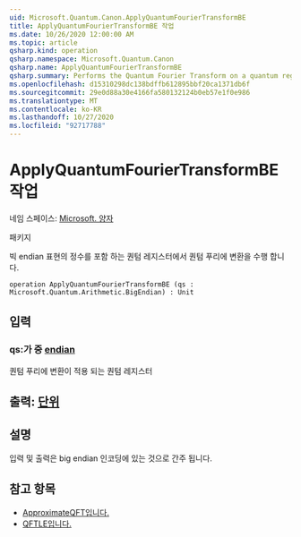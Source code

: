 ```yaml
---
uid: Microsoft.Quantum.Canon.ApplyQuantumFourierTransformBE
title: ApplyQuantumFourierTransformBE 작업
ms.date: 10/26/2020 12:00:00 AM
ms.topic: article
qsharp.kind: operation
qsharp.namespace: Microsoft.Quantum.Canon
qsharp.name: ApplyQuantumFourierTransformBE
qsharp.summary: Performs the Quantum Fourier Transform on a quantum register containing an integer in the big-endian representation.
ms.openlocfilehash: d15310298dc138bdffb612895bbf20ca1371db6f
ms.sourcegitcommit: 29e0d88a30e4166fa580132124b0eb57e1f0e986
ms.translationtype: MT
ms.contentlocale: ko-KR
ms.lasthandoff: 10/27/2020
ms.locfileid: "92717788"
---
```

# <a name="applyquantumfouriertransformbe-operation"></a>ApplyQuantumFourierTransformBE 작업

네임 스페이스: [Microsoft. 양자](xref:Microsoft.Quantum.Canon)

패키지 [](https://nuget.org/packages/)


빅 endian 표현의 정수를 포함 하는 퀀텀 레지스터에서 퀀텀 푸리에 변환을 수행 합니다.

```qsharp
operation ApplyQuantumFourierTransformBE (qs : Microsoft.Quantum.Arithmetic.BigEndian) : Unit
```


## <a name="input"></a>입력

### <a name="qs--bigendian"></a>qs:가 중 [endian](xref:Microsoft.Quantum.Arithmetic.BigEndian)

퀀텀 푸리에 변환이 적용 되는 퀀텀 레지스터



## <a name="output--unit"></a>출력: [단위](xref:microsoft.quantum.lang-ref.unit)



## <a name="remarks"></a>설명

입력 및 출력은 big endian 인코딩에 있는 것으로 간주 됩니다.

## <a name="see-also"></a>참고 항목

- [ApproximateQFT입니다.](xref:Microsoft.Quantum.Canon.ApproximateQFT)
- [QFTLE입니다.](xref:Microsoft.Quantum.Canon.QFTLE)